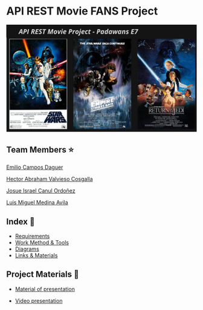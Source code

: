 # API REST Movie FANS Project

![](Documentation/Images/PadawansCover.png)

## Team Members :star:

[Emilio Campos Daguer](CVs/CV_EmilioCampos.pdf)

[Hector Abraham Valvieso Cosgalla]()

[Josue Israel Canul Ordoñez](CVs/CV_JosueCanulpdf)

[Luis Miguel Medina Avila](CVs/CV_LuisMedina.pdf)

## Index :open_file_folder:

* [Requirements](Documentation/Docxs/Requirements.md)
* [Work Method & Tools](Documentation/Docxs/WorkMethodology.md)
* [Diagrams](Documentation/Docxs/DiagramClasses.md)
* [Links & Materials](Documentation/Docxs/DevMaterials.md)

## Project Materials :closed_book:

* [Material of presentation]()

* [Video presentation]()
